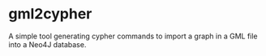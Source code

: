 # gml2cypher
A simple tool generating cypher commands to import a graph in a GML file into a Neo4J database.

